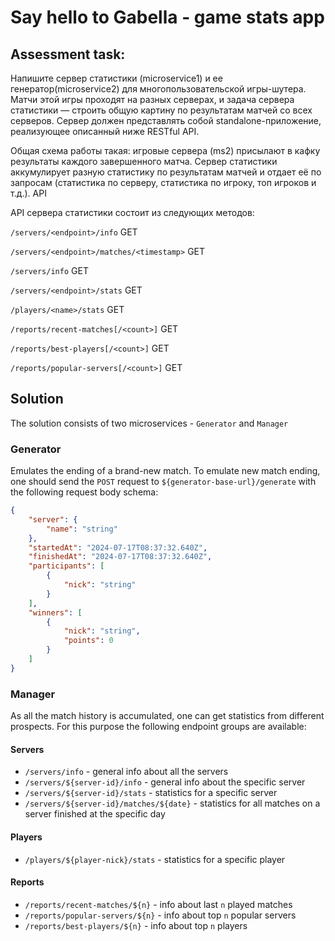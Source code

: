 # Say hello to Gabella - game stats app

## Assessment task:
Напишите сервер статистики (microservice1) и ее генератор(microservice2) для многопользовательской игры-шутера. Матчи этой игры проходят на разных серверах, и задача сервера статистики — строить общую картину по результатам матчей со всех серверов.
Сервер должен представлять собой standalone-приложение, реализующее описанный ниже RESTful API.

Общая схема работы такая: игровые сервера (ms2) присылают в кафку  результаты каждого завершенного матча. Сервер статистики аккумулирует разную статистику по результатам матчей и отдает её по запросам (статистика по серверу, статистика по игроку, топ игроков и т.д.).
API

API сервера статистики состоит из следующих методов:

`/servers/<endpoint>/info` GET

`/servers/<endpoint>/matches/<timestamp>` GET

`/servers/info` GET

`/servers/<endpoint>/stats` GET

`/players/<name>/stats` GET

`/reports/recent-matches[/<count>]` GET

`/reports/best-players[/<count>]` GET

`/reports/popular-servers[/<count>]` GET

## Solution
The solution consists of two microservices - `Generator` and `Manager`
### Generator
Emulates the ending of a brand-new match. To emulate new match ending, one should send the `POST` request to `${generator-base-url}/generate` with the following request body schema:

```json
{
    "server": {
        "name": "string"
    },
    "startedAt": "2024-07-17T08:37:32.640Z",
    "finishedAt": "2024-07-17T08:37:32.640Z",
    "participants": [
        {
            "nick": "string"
        }
    ],
    "winners": [
        {
            "nick": "string",
            "points": 0
        }
    ]
}
```

### Manager

As all the match history is accumulated, one can get statistics from different prospects.
For this purpose the following endpoint groups are available:

#### Servers
* `/servers/info` - general info about all the servers
* `/servers/${server-id}/info` - general info about the specific server
* `/servers/${server-id}/stats` - statistics for a specific server
* `/servers/${server-id}/matches/${date}` - statistics for all matches on a server finished at the specific day

#### Players
* `/players/${player-nick}/stats` - statistics for a specific player

#### Reports
* `/reports/recent-matches/${n}` - info about last `n` played matches
* `/reports/popular-servers/${n}` - info about top `n` popular servers
* `/reports/best-players/${n}` - info about top `n` players